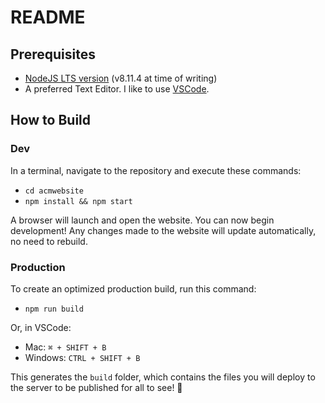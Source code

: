 # README

## Prerequisites

- [NodeJS LTS version](https://nodejs.org/dist/v8.11.4/node-v8.11.4.pkg) (v8.11.4 at time of writing)
- A preferred Text Editor. I like to use [VSCode](https://code.visualstudio.com/).

## How to Build

### Dev

In a terminal, navigate to the repository and execute these commands:

- `cd acmwebsite`
- `npm install && npm start`

A browser will launch and open the website. You can now begin development! Any changes made to the website will update automatically, no need to rebuild.

### Production

To create an optimized production build, run this command:

- `npm run build`

Or, in VSCode:

- Mac: `⌘ + SHIFT + B`
- Windows: `CTRL + SHIFT + B`

This generates the `build` folder, which contains the files you will deploy to the server to be published for all to see! 👀
